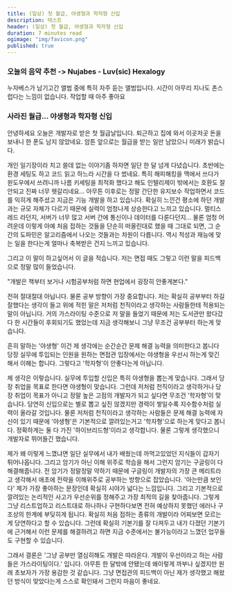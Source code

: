 ```yaml
---
title: (일상) 첫 월급, 야생형과 학자형 신입
description: 테스트
header: (일상) 첫 월급, 야생형과 학자형 신입
duration: 7 minutes read
ogimage: "img/favicon.png"
published: true
---
```


### 오늘의 음악 추천 -> Nujabes - Luv(sic) Hexalogy
누자베스가 남기고간 앨범 중에 특히 자주 듣는 앨범입니다. 시간이 아무리 지나도 촌스럽다는 느낌이 없습니다. 작업할 때 아주 좋아요

### 사라진 월급... 야생형과 학자형 신입
안녕하세요 오늘은 개발자로 받은 첫 월급날입니다. 
퇴근하고 집에 와서 이곳저곳 돈을 보내니 한 푼도 남지 않았네요. 암튼 앞으로는 월급을 받는 일만 남았으니 미래가 밝습니다.

개인 일기장이라 치고 쓸데 없는 이야기좀 하자면 일단 한 달 넘게 다녔습니다. 초반에는 환경 세팅도 하고 코드 읽고 하느라 시간을 다 썼네요.
특히 해피해킹을 맥에서 쓰다가 윈도우에서 쓰려니까 나름 키세팅을 최적화 했다고 해도 인텔리제이 밖에서는 호환도 잘 안되고 진짜 너무 헷갈리네요...
아무튼 이후로는 정말 간단한 유지보수 작업하면서 코드를 익히게 해주셨고 지금은 기능 개발을 하고 있습니다.
확실히 느낀건 평소에 하던 개발과는 규모 자체가 다르기 때문에 실력이 엄청나게 상승한다고 느끼고 있습니다.
멀티스레드 라던지, 서버가 너무 많고 서버 간에 통신이나 데이터를 다룬다던지...
물론 엄청 어려운데 이렇게 아예 처음 접하는 것들을 단순히 떠올린대로 했을 때 그대로 되면, 그 순간의 도파민은 알고리즘에서 나오는 것들과는 차원이 다릅니다.
역시 적성과 재능에 맞는 일을 한다는게 얼마나 축복받은 건지 느끼고 있습니다.

그리고 이 말이 하고싶어서 이 글을 적습니다. 저는 면접 때도 그렇고 이런 말을 피드백으로 정말 많이 들었습니다. 

"개발은 책부터 보거나 시험공부처럼 하면 현업에서 굉장히 안좋게본다." 

전혀 절대절대 아닙니다. 물론 공부 방향이 가장 중요합니다. 저는 확실히 공부부터 하길 잘했다는 생각이 들고 위에 적힌 말은 저처럼 천직이라고 생각하는 사람들한테 적용되는 말이 아닙니다.
거의 가스라이팅 수준으로 저 말을 들었기 때문에 저는 도서관만 왔다갔다 한 시간들이 후회되기도 했었는데 지금 생각해보니 그냥 무조건 공부부터 하는게 맞습니다.

흔히 말하는 '야생형' 이건 제 생각에는 순간순간 문제 해결 능력을 의미한다고 봅니다 당장 실무에 투입되는 인원을 원하는 면접관 입장에서는  야생형을 우선시 하는게 맞긴 해서 이해는 합니다.
그렇다고 '학자형'이 안좋다는게 아닙니다. 

제 생각은 이렇습니다.
실무에 투입할 신입은 특히 야생형을 뽑는게 맞습니다. 그래서 당장 취업을 목표로 한다면 야생형이 맞습니다.
그런데 저처럼 천직이라고 생각하거나 당장 취업이 목표가 아니고 정말 높은 고점의 개발자가 되고 싶다면 무조건 '학자형'이 맞습니다.
당연히 신입으로는 별로 뽑고 싶진 않겠지만 경력이 쌓일수록 지수함수처럼 실력이 올라갈 것입니다.
물론 저처럼 천직이라고 생각하는 사람들은 문제 해결 능력에 자신이 있기 때문에 '야생형'은 기본적으로 깔려있는거고
'학자형'으로 하는게  맞다고 봅니다. 정확하게는 둘 다 가진 '하이브리드형'이라고 생각합니다. 
물론 그렇게 생각했으니 개발자로 뛰어들긴 했습니다.

제가 왜 이렇게 느꼈냐면 일단 실무에서 내가 배웠는데 까먹고있었던 지식들이 갑자기 튀어나옵니다. 
그리고 암기가 아닌 이해 위주로 학습을 해서 그런지 암기는 구글링이 다 해결해줍니다. 
전 암기가 정말정말 약하기 때문에 구글링이 개발자의 가장 큰 메리트라고 생각해서 애초에 전략을 이해위주로 공부하는 방향으로 잡았습니다.
'아는만큼 보인다' 제가 가장 좋아하는 문장인데 확실히 시야가 넓다는 느낌입니다. 그리고 기본적으로 깔려있는 논리적인 사고가 
우선순위를 정해주고 가장 최적의 길을 찾아줍니다. 그렇게 그냥 리스트업하고 리스트대로 하나하나 구현하다보면 
전혀 예상하지 못했던 에러나 구조상의 한계에 부딪히게 됩니다. 확실히 처음 접하는 종류의 개발이라 어찌보면 모르는게 당연하다고 할 수 있습니다.
그런데 확실히 기본기를 잘 다져두고 내가 다졌던 기본기에 근거해서 이런 문제를 해결하려고 하면 지금 수준에서는 불가능이라고 느꼈던 업무들도
구현할 수 있습니다.

그래서 결론은 '그냥 공부만 열심히해도 개발은 따라온다. 개발이 우선이라고 하는 사람들은 가스라이팅이다.' 입니다.
아무튼 한 달밖에 안됐는데 왜이렇게 까부나 싶겠지만 원래 초보자가 가장 용감한 것 같습니다. 
그냥 면접관의 피드백이 아닌 제가 생각했고 해왔던 방식이 맞았다는게 스스로 확인돼서 그런지 마음이 좋네요.